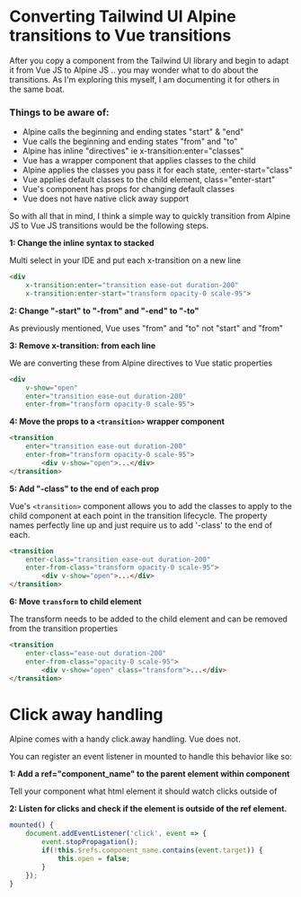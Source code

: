 # Converting Tailwind UI Alpine transitions to Vue transitions

After you copy a component from the Tailwind UI library and begin to adapt it from Vue JS to Alpine JS .. you may wonder what to do about the transitions. As I'm exploring this myself, I am documenting it for others in the same boat.

### Things to be aware of:
- Alpine calls the beginning and ending states "start" & "end"
- Vue calls the beginning and ending states "from" and "to"
- Alpine has inline "directives" ie x-transition:enter="classes"
- Vue has a wrapper component <transition> that applies classes to the child
- Alpine applies the classes you pass it for each state, :enter-start="class"
- Vue applies default classes to the child element, class="enter-start"
- Vue's <transition> component has props for changing default classes
- Vue does not have native click away support 

So with all that in mind, I think a simple way to quickly transition from Alpine JS to Vue JS transitions would be the following steps.

**1: Change the inline syntax to stacked**

Multi select in your IDE and put each x-transition on a new line

```html
<div
    x-transition:enter="transition ease-out duration-200"
    x-transition:enter-start="transform opacity-0 scale-95">
  ```

**2: Change "-start" to "-from" and "-end" to "-to"**

As previously mentioned, Vue uses "from" and "to" not "start" and "from"

**3: Remove x-transition: from each line**

We are converting these from Alpine directives to Vue static properties

```html
<div
    v-show="open"
    enter="transition ease-out duration-200"
    enter-from="transform opacity-0 scale-95">
```

**4: Move the props to a `<transition>` wrapper component**

```html
<transition
    enter="transition ease-out duration-200"
    enter-from="transform opacity-0 scale-95">
        <div v-show="open">...</div>
</transition>
```

**5: Add "-class" to the end of each prop**

Vue's `<transition>` component allows you to add the classes to apply to the child component at each point in the transition lifecycle. The property names perfectly line up and just require us to add '-class' to the end of each.

```html
<transition
    enter-class="transition ease-out duration-200"
    enter-from-class="transform opacity-0 scale-95">
        <div v-show="open">...</div>
</transition>
```

**6: Move `transform` to child element**

The transform needs to be added to the child element and can be removed from the transition properties


```html
<transition
    enter-class="ease-out duration-200"
    enter-from-class="opacity-0 scale-95">
        <div v-show="open" class="transform">...</div>
</transition>
```


# Click away handling

Alpine comes with a handy click.away handling. Vue does not.

You can register an event listener in mounted to handle this behavior like so:

**1: Add a ref="component_name" to the parent element within component**

Tell your component what html element it should watch clicks outside of

**2: Listen for clicks and check if the element is outside of the ref element.**

```js
mounted() {
    document.addEventListener('click', event => {    
        event.stopPropagation();
        if(!this.$refs.component_name.contains(event.target)) {
            this.open = false;
        }
    });
}
```
